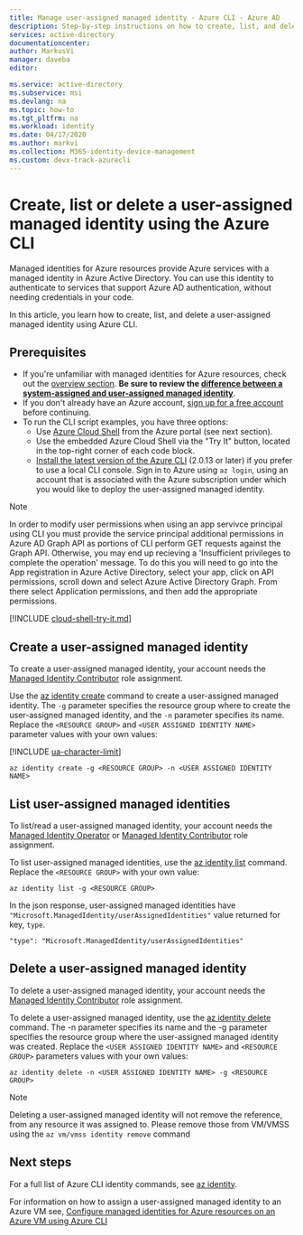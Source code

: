 ```yaml
---
title: Manage user-assigned managed identity - Azure CLI - Azure AD
description: Step-by-step instructions on how to create, list, and delete a user-assigned managed identity using the Azure CLI.
services: active-directory
documentationcenter: 
author: MarkusVi
manager: daveba
editor: 

ms.service: active-directory
ms.subservice: msi
ms.devlang: na
ms.topic: how-to
ms.tgt_pltfrm: na
ms.workload: identity
ms.date: 04/17/2020
ms.author: markvi
ms.collection: M365-identity-device-management 
ms.custom: devx-track-azurecli
---
```


# Create, list or delete a user-assigned managed identity using the Azure CLI


Managed identities for Azure resources provide Azure services with a managed identity in Azure Active Directory. You can use this identity to authenticate to services that support Azure AD authentication, without needing credentials in your code. 

In this article, you learn how to create, list, and delete a user-assigned managed identity using Azure CLI.

## Prerequisites

- If you're unfamiliar with managed identities for Azure resources, check out the [overview section](overview.md). **Be sure to review the [difference between a system-assigned and user-assigned managed identity](overview.md#managed-identity-types)**.
- If you don't already have an Azure account, [sign up for a free account](https://azure.microsoft.com/free/) before continuing.
- To run the CLI script examples, you have three options:
    - Use [Azure Cloud Shell](../../cloud-shell/overview.md) from the Azure portal (see next section).
    - Use the embedded Azure Cloud Shell via the "Try It" button, located in the top-right corner of each code block.
    - [Install the latest version of the Azure CLI](/cli/azure/install-azure-cli) (2.0.13 or later) if you prefer to use a local CLI console. Sign in to Azure using `az login`, using an account that is associated with the Azure subscription under which you would like to deploy the user-assigned managed identity.


> [!NOTE]
> In order to modify user permissions when using an app servivce principal using CLI you must provide the service principal additional permissions in Azure AD Graph API as portions of CLI perform GET requests against the Graph API. Otherwise, you may end up recieving a 'Insufficient privileges to complete the operation' message. To do this you will need to go into the App registration in Azure Active Directory, select your app, click on API permissions, scroll down and select Azure Active Directory Graph. From there select Application permissions, and then add the appropriate permissions. 



[!INCLUDE [cloud-shell-try-it.md](../../../includes/cloud-shell-try-it.md)]

## Create a user-assigned managed identity 

To create a user-assigned managed identity, your account needs the [Managed Identity Contributor](../../role-based-access-control/built-in-roles.md#managed-identity-contributor) role assignment.

Use the [az identity create](/cli/azure/identity#az-identity-create) command to create a user-assigned managed identity. The `-g` parameter specifies the resource group where to create the user-assigned managed identity, and the `-n` parameter specifies its name. Replace the `<RESOURCE GROUP>` and `<USER ASSIGNED IDENTITY NAME>` parameter values with your own values:

[!INCLUDE [ua-character-limit](~/includes/managed-identity-ua-character-limits.md)]

 ```azurecli-interactive
az identity create -g <RESOURCE GROUP> -n <USER ASSIGNED IDENTITY NAME>
```
## List user-assigned managed identities

To list/read a user-assigned managed identity, your account needs the [Managed Identity Operator](../../role-based-access-control/built-in-roles.md#managed-identity-operator) or [Managed Identity Contributor](../../role-based-access-control/built-in-roles.md#managed-identity-contributor) role assignment.

To list user-assigned managed identities, use the [az identity list](/cli/azure/identity#az-identity-list) command. Replace the `<RESOURCE GROUP>` with your own value:

```azurecli-interactive
az identity list -g <RESOURCE GROUP>
```
In the json response, user-assigned managed identities have `"Microsoft.ManagedIdentity/userAssignedIdentities"` value returned for key, `type`.

`"type": "Microsoft.ManagedIdentity/userAssignedIdentities"`

## Delete a user-assigned managed identity

To delete a user-assigned managed identity, your account needs the [Managed Identity Contributor](../../role-based-access-control/built-in-roles.md#managed-identity-contributor) role assignment.

To delete a user-assigned managed identity, use the [az identity delete](/cli/azure/identity#az-identity-delete) command.  The -n parameter specifies its name and the -g parameter specifies the resource group where the user-assigned managed identity was created. Replace the `<USER ASSIGNED IDENTITY NAME>` and `<RESOURCE GROUP>` parameters values with your own values:

 ```azurecli-interactive
az identity delete -n <USER ASSIGNED IDENTITY NAME> -g <RESOURCE GROUP>
```
> [!NOTE]
> Deleting a user-assigned managed identity will not remove the reference, from any resource it was assigned to. Please remove those from VM/VMSS using the `az vm/vmss identity remove` command

## Next steps

For a full list of Azure CLI identity commands, see [az identity](/cli/azure/identity).

For information on how to assign a user-assigned managed identity to an Azure VM see, [Configure managed identities for Azure resources on an Azure VM using Azure CLI](qs-configure-cli-windows-vm.md#user-assigned-managed-identity)


